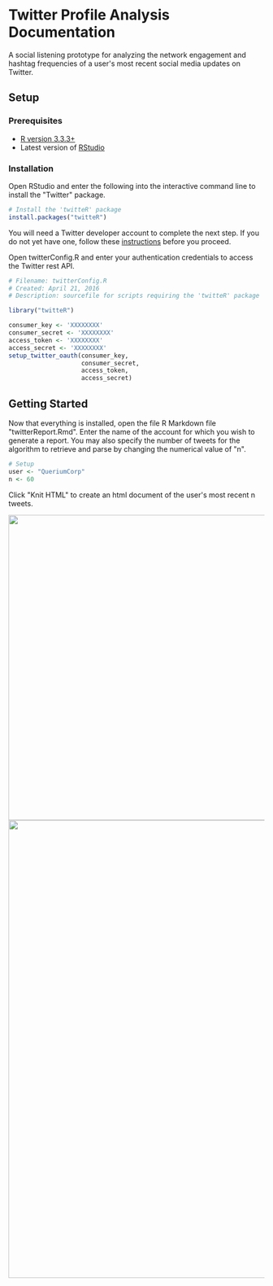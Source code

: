 # Twitter Profile Analysis Documentation

A social listening prototype for analyzing the network engagement and hashtag frequencies of a user's most recent social media updates on Twitter.

## Setup

### Prerequisites
- [R version 3.3.3+](https://www.r-project.org)
- Latest version of [RStudio](https://www.rstudio.com)

### Installation

Open RStudio and enter the following into the interactive command line to install the "Twitter" package.

```r
# Install the 'twitteR' package
install.packages("twitteR")
```

You will need a Twitter developer account to complete the next step.  If you do not yet have one, follow these [instructions](https://www.credera.com/blog/business-intelligence/twitter-analytics-using-r-part-1-extract-tweets/) before you proceed.

Open twitterConfig.R and enter your authentication credentials to access the Twitter rest API.

```r
# Filename: twitterConfig.R
# Created: April 21, 2016 
# Description: sourcefile for scripts requiring the 'twitteR' package

library("twitteR")

consumer_key <- 'XXXXXXXX'
consumer_secret <- 'XXXXXXXX'
access_token <- 'XXXXXXXX'
access_secret <- 'XXXXXXXX'
setup_twitter_oauth(consumer_key,
                    consumer_secret,
                    access_token,
                    access_secret)
```

## Getting Started

Now that everything is installed, open the file R Markdown file "twitterReport.Rmd".  Enter the name of the account for which you wish to generate a report.  You may also specify the number of tweets for the algorithm to retrieve and parse by changing the numerical value of "n".

```r
# Setup
user <- "QueriumCorp"
n <- 60
```

Click "Knit HTML" to create an html document of the user's most recent n tweets.

<img src="http://i.imgur.com/klI47Xu.jpg" width="600px"/>

<img src="http://i.imgur.com/UkSLQtK.png" width="900px"/>

